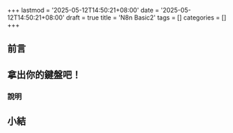 +++
lastmod = '2025-05-12T14:50:21+08:00'
date = '2025-05-12T14:50:21+08:00'
draft = true
title = 'N8n Basic2'
tags = []
categories = []
+++

## 前言


## 拿出你的鍵盤吧！


### 說明


## 小結

